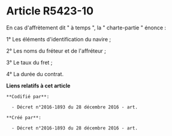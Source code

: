# Article R5423-10

En cas d'affrètement dit " à temps ", la " charte-partie " énonce : 

1° Les éléments d'identification du navire ; 

2° Les noms du fréteur et de l'affréteur ; 

3° Le taux du fret ; 

4° La durée du contrat.

**Liens relatifs à cet article**

	**Codifié par**:

	  - Décret n°2016-1893 du 28 décembre 2016 - art.

	**Créé par**:

	  - Décret n°2016-1893 du 28 décembre 2016 - art.
